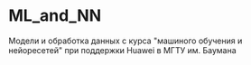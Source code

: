 # ML_and_NN

Модели и обработка данных с курса "машиного обучения и нейоресетей" при поддержки Huawei в МГТУ им. Баумана
